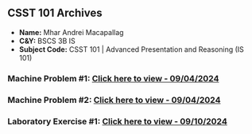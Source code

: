 ## **CSST 101 Archives**

- **Name:** Mhar Andrei Macapallag
- **C&Y:** BSCS 3B IS
- **Subject Code:** CSST 101 | Advanced Presentation and Reasoning (IS 101)

### Machine Problem #1: [Click here to view - 09/04/2024](https://github.com/VoxDroid/CSST101_MACAPALLAG/tree/main/CSST_101_BSCS3BIS_MACAPALLAG_MHAR_ANDREI/3B-MACAPALLAG-MP1)
### Machine Problem #2: [Click here to view - 09/04/2024](https://github.com/VoxDroid/CSST101_MACAPALLAG/tree/main/CSST_101_BSCS3BIS_MACAPALLAG_MHAR_ANDREI/3B-MACAPALLAG-MP2)
### Laboratory Exercise #1: [Click here to view - 09/10/2024](https://github.com/VoxDroid/CSST101_MACAPALLAG/blob/main/CSST_101_BSCS3BIS_MACAPALLAG_MHAR_ANDREI/3B-MACAPALLAG-EXER1/3B_MACAPALLAG_EXER1.ipynb)
